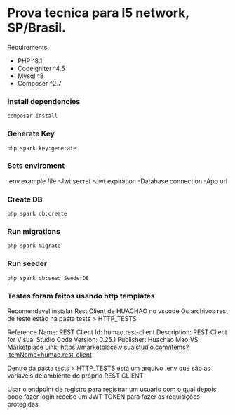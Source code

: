 # Prova tecnica para l5 network, SP/Brasil.

Requirements

- PHP ^8.1
- Codeigniter ^4.5
- Mysql ^8
- Composer ^2.7


### Install dependencies

```
composer install
```

### Generate Key

```
php spark key:generate
```

### Sets enviroment

.env.example file
-Jwt secret
-Jwt expiration
-Database connection
-App url

### Create DB
```
php spark db:create
```

### Run migrations
```
php spark migrate
```

### Run seeder
```
php spark db:seed SeederDB
```

### Testes foram feitos usando http templates
Recomendavel instalar Rest Client de HUACHAO no vscode
Os archivos rest de teste estão na pasta tests > HTTP_TESTS

Reference 
Name: REST Client
Id: humao.rest-client
Description: REST Client for Visual Studio Code
Version: 0.25.1
Publisher: Huachao Mao
VS Marketplace Link: https://marketplace.visualstudio.com/items?itemName=humao.rest-client


Dentro da pasta tests > HTTP_TESTS está um arquivo .env que são as variaveis de ambiente do próprio REST CLIENT

Usar o endpoint de registro para registrar um usuario com o qual depois pode fazer login recebe um JWT TOKEN para fazer as requisições protegidas.